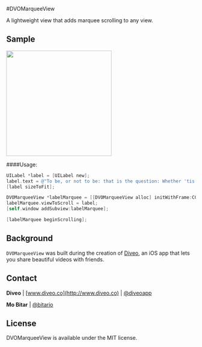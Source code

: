 #DVOMarqueeView

A lightweight view that adds marquee scrolling to any view.

Sample
-------

<img src="./Demo/demo.gif" align="middle" width="280" />

####Usage:

```objective-c
UILabel *label = [UILabel new];
label.text = @"To be, or not to be: that is the question: Whether 'tis nobler in the mind to suffer...";
[label sizeToFit];

DVOMarqueeView *labelMarquee = [[DVOMarqueeView alloc] initWithFrame:CGRectMake(0, 0, 320, 100)];
labelMarquee.viewToScroll = label;
[self.window addSubview:labelMarquee];

[labelMarquee beginScrolling];
```

Background
-------
`DVOMarqueeView` was built during the creation of [Diveo](http://appstore.com/diveo), an iOS app that lets you share beautiful videos with friends.

Contact
-------
**Diveo** | [www.diveo.co](http://www.diveo.co) | [@diveoapp](https://twitter.com/diveoapp)

**Mo Bitar** | [@bitario](https://twitter.com/bitario)

License
-------
DVOMarqueeView is available under the MIT license.
